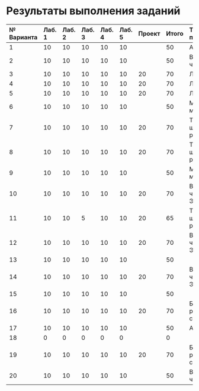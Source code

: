 # Результаты выполнения заданий

| № Варианта  | Лаб. 1 | Лаб. 2 | Лаб. 3 | Лаб. 4 | Лаб. 5 | Проект | Итого | Тема проекта |
|:------------|:-------|:-------|:-------|:-------|:-------|:-------|:------|:-------------|
| 1           | 10     | 10     | 10     | 10     | 10     |        | 50    | Анализ ДНК   |
| 2           | 10     | 10     | 10     | 10     | 10     |        | 50    | Вычисление числа $\pi$ |
| 3           | 10     | 10     | 10     | 10     | 10     | 20     | 70    | Лабиринт |
| 4           | 10     | 10     | 10     | 10     | 10     | 20     | 70    | Лабиринт |
| 5           | 10     | 10     | 10     | 10     | 10     | 20     | 70    | Лабиринт |
| 6           | 10     | 10     | 10     | 10     | 10     |        | 50    | Московское метро |
| 7           | 10     | 10     | 10     | 10     | 10     | 20     | 70    | Теория шести рукопожатий |
| 8           | 10     | 10     | 10     | 10     | 10     | 20     | 70    | Теория шести рукопожатий |
| 9           | 10     | 10     | 10     | 10     | 10     |        | 50    | Московское метро |
| 10          | 10     | 10     | 10     | 10     | 10     | 20     | 70    | Вычисление числа Эйлера |
| 11          | 10     | 10     |  5     | 10     | 10     | 20     | 65    | Теория шести рукопожатий |
| 12          | 10     | 10     | 10     | 10     | 10     | 20     | 70    | Вычисление числа Эйлера |
| 13          | 10     | 10     | 10     | 10     | 10     |        | 50    ||
| 14          | 10     | 10     | 10     | 10     | 10     | 20     | 70    | Вычисление числа Эйлера |
| 15          | 10     | 10     | 10     | 10     | 10     |        | 50    ||
| 16          | 10     | 10     | 10     | 10     | 10     | 20     | 70    | Баланс расстановки скобок |
| 17          | 10     | 10     | 10     | 10     | 10     |        | 50    | Анализ ДНК    |
| 18          |  0     |  0     |  0     | 0      | 0      |        |  0    ||
| 19          | 10     | 10     | 10     | 10     | 10     | 20     | 70    | Баланс расстановки скобок |
| 20          | 10     | 10     | 10     | 10     | 10     |        | 50    | Вычисление числа $\pi$ |
